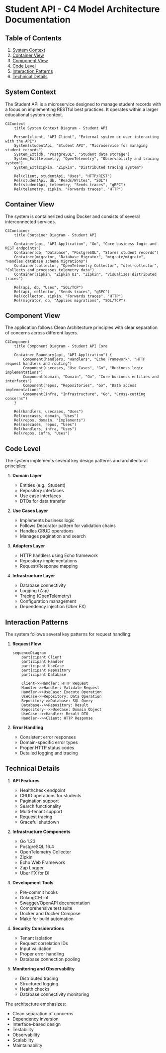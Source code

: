 # Student API - C4 Model Architecture Documentation

## Table of Contents
1. [System Context](#system-context)
2. [Container View](#container-view)
3. [Component View](#component-view)
4. [Code Level](#code-level)
5. [Interaction Patterns](#interaction-patterns)
6. [Technical Details](#technical-details)

## System Context

The Student API is a microservice designed to manage student records with a focus on implementing RESTful best practices. It operates within a larger educational system context.

```mermaid
C4Context
    title System Context Diagram - Student API
    
    Person(client, "API Client", "External system or user interacting with the API")
    System(studentApi, "Student API", "Microservice for managing student records")
    System_Ext(db, "PostgreSQL", "Student data storage")
    System_Ext(telemetry, "OpenTelemetry", "Observability and tracing system")
    System_Ext(zipkin, "Zipkin", "Distributed tracing system")

    Rel(client, studentApi, "Uses", "HTTP/REST")
    Rel(studentApi, db, "Reads/Writes", "SQL")
    Rel(studentApi, telemetry, "Sends traces", "gRPC")
    Rel(telemetry, zipkin, "Forwards traces", "HTTP")
```

## Container View

The system is containerized using Docker and consists of several interconnected services.

```mermaid
C4Container
    title Container Diagram - Student API

    Container(api, "API Application", "Go", "Core business logic and REST endpoints")
    Container(db, "Database", "PostgreSQL", "Stores student records")
    Container(migrator, "Database Migrator", "migrate/migrate", "Handles database schema migrations")
    Container(collector, "OpenTelemetry Collector", "otel-collector", "Collects and processes telemetry data")
    Container(zipkin, "Zipkin UI", "Zipkin", "Visualizes distributed traces")

    Rel(api, db, "Uses", "SQL/TCP")
    Rel(api, collector, "Sends traces", "gRPC")
    Rel(collector, zipkin, "Forwards traces", "HTTP")
    Rel(migrator, db, "Applies migrations", "SQL/TCP")
```

## Component View

The application follows Clean Architecture principles with clear separation of concerns across different layers.

```mermaid
C4Component
    title Component Diagram - Student API Core

    Container_Boundary(api, "API Application") {
        Component(handlers, "Handlers", "Echo Framework", "HTTP request handlers and routing")
        Component(usecases, "Use Cases", "Go", "Business logic implementations")
        Component(domain, "Domain", "Go", "Core business entities and interfaces")
        Component(repos, "Repositories", "Go", "Data access implementations")
        Component(infra, "Infrastructure", "Go", "Cross-cutting concerns")
    }

    Rel(handlers, usecases, "Uses")
    Rel(usecases, domain, "Uses")
    Rel(repos, domain, "Implements")
    Rel(usecases, repos, "Uses")
    Rel(handlers, infra, "Uses")
    Rel(repos, infra, "Uses")
```

## Code Level

The system implements several key design patterns and architectural principles:

1. **Domain Layer**
   - Entities (e.g., Student)
   - Repository interfaces
   - Use case interfaces
   - DTOs for data transfer

2. **Use Cases Layer**
   - Implements business logic
   - Follows Decorator pattern for validation chains
   - Handles CRUD operations
   - Manages pagination and search

3. **Adapters Layer**
   - HTTP handlers using Echo framework
   - Repository implementations
   - Request/Response mapping

4. **Infrastructure Layer**
   - Database connectivity
   - Logging (Zap)
   - Tracing (OpenTelemetry)
   - Configuration management
   - Dependency injection (Uber FX)

## Interaction Patterns

The system follows several key patterns for request handling:

1. **Request Flow**
   ```mermaid
   sequenceDiagram
       participant Client
       participant Handler
       participant UseCase
       participant Repository
       participant Database

       Client->>Handler: HTTP Request
       Handler->>Handler: Validate Request
       Handler->>UseCase: Execute Operation
       UseCase->>Repository: Data Operation
       Repository->>Database: SQL Query
       Database-->>Repository: Result
       Repository-->>UseCase: Domain Object
       UseCase-->>Handler: Result DTO
       Handler-->>Client: HTTP Response
   ```

2. **Error Handling**
   - Consistent error responses
   - Domain-specific error types
   - Proper HTTP status codes
   - Detailed logging and tracing

## Technical Details

1. **API Features**
   - Healthcheck endpoint
   - CRUD operations for students
   - Pagination support
   - Search functionality
   - Multi-tenant support
   - Request tracing
   - Graceful shutdown

2. **Infrastructure Components**
   - Go 1.23
   - PostgreSQL 16.4
   - OpenTelemetry Collector
   - Zipkin
   - Echo Web Framework
   - Zap Logger
   - Uber FX for DI

3. **Development Tools**
   - Pre-commit hooks
   - GolangCI-Lint
   - Swagger/OpenAPI documentation
   - Comprehensive test suite
   - Docker and Docker Compose
   - Make for build automation

4. **Security Considerations**
   - Tenant isolation
   - Request correlation IDs
   - Input validation
   - Proper error handling
   - Database connection pooling

5. **Monitoring and Observability**
   - Distributed tracing
   - Structured logging
   - Health checks
   - Database connectivity monitoring

The architecture emphasizes:
- Clean separation of concerns
- Dependency inversion
- Interface-based design
- Testability
- Observability
- Scalability
- Maintainability